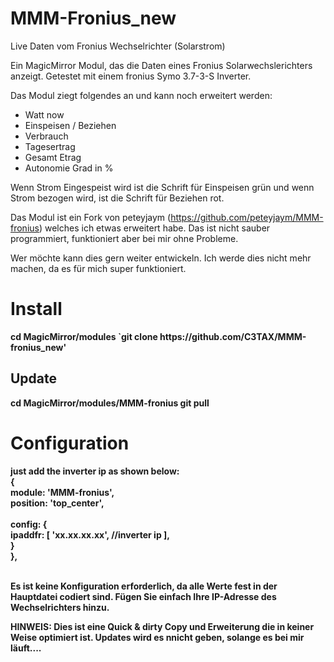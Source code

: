 # MMM-Fronius_new
Live Daten vom Fronius Wechselrichter (Solarstrom)

Ein MagicMirror Modul, das die Daten eines Fronius Solarwechslerichters anzeigt.
Getestet mit einem fronius Symo 3.7-3-S Inverter.

Das Modul ziegt folgendes an und kann noch erweitert werden:

- Watt now
- Einspeisen / Beziehen
- Verbrauch
- Tagesertrag
- Gesamt Etrag
- Autonomie Grad in %

Wenn Strom Eingespeist wird ist die Schrift für Einspeisen grün und wenn Strom bezogen wird, ist die Schrift für Beziehen rot.

Das Modul ist ein Fork von peteyjaym (https://github.com/peteyjaym/MMM-fronius) welches ich etwas erweitert habe.
Das ist nicht sauber programmiert, funktioniert aber bei mir ohne Probleme. 

Wer möchte kann dies gern weiter entwickeln. Ich werde dies nicht mehr machen, da es für mich super funktioniert.

<H1><B>Install</B></H1>
<b>cd MagicMirror/modules `git clone https://github.com/C3TAX/MMM-fronius_new'</b><br>

<H2><b>Update</b></H2>
<b>cd MagicMirror/modules/MMM-fronius git pull</b><br>

<H1><b>Configuration</b></H1>
<b>just add the inverter ip as shown below:<br>
{<BR>
  module: 'MMM-fronius',<br>
  position: 'top_center',<br><br>
  config: {<br>
          ipaddfr: [ 'xx.xx.xx.xx', //inverter ip ],<br>
      }<br>
  },<br><br>

Es ist keine Konfiguration erforderlich, da alle Werte fest in der Hauptdatei codiert sind.
Fügen Sie einfach Ihre IP-Adresse des Wechselrichters hinzu.<br>

HINWEIS: Dies ist eine Quick & dirty Copy und Erweiterung die in keiner Weise optimiert ist.
Updates wird es nnicht geben, solange es bei mir läuft....
